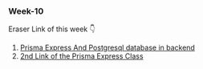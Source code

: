 ### Week-10

Eraser Link of this week 👇

1. [Prisma Express And Postgresql database in backend](https://app.eraser.io/workspace/aqaTC9ma4qmZ9CDuSriU)
2. [2nd Link of the Prisma Express Class](https://app.eraser.io/workspace/Ty6u9IcdfbWKxiyMHZ7C?origin=share)